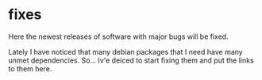 # fixes
Here the newest releases of software with major bugs will be fixed.

Lately I have noticed that many debian packages that I need have many unmet dependencies. So... Iv'e deiced to start fixing them and put the links to them here.
